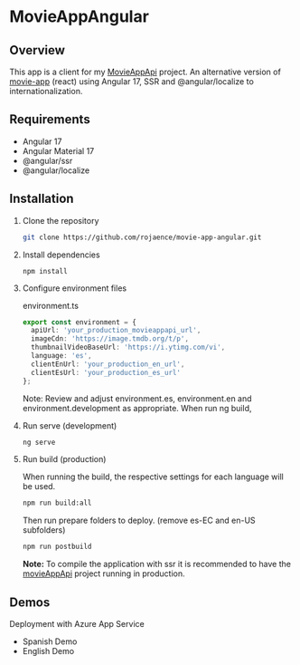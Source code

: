 # MovieAppAngular

## Overview

This app is a client for my [MovieAppApi](https://github.com/rojaence/MovieAppApi.git) project. An alternative version of [movie-app](https://github.com/rojaence/movie-app.git) (react) using Angular 17, SSR and @angular/localize to internationalization.

## Requirements

* Angular 17
* Angular Material 17
* @angular/ssr
* @angular/localize

## Installation

1. Clone the repository

   ```bash
   git clone https://github.com/rojaence/movie-app-angular.git
   ```
2. Install dependencies

   ```
   npm install
   ```
3. Configure environment files

   environment.ts

   ```typescript
   export const environment = {
     apiUrl: 'your_production_movieappapi_url',
     imageCdn: 'https://image.tmdb.org/t/p',
     thumbnailVideoBaseUrl: 'https://i.ytimg.com/vi',
     language: 'es',
     clientEnUrl: 'your_production_en_url',
     clientEsUrl: 'your_production_es_url'
   };

   ```

   Note: Review and adjust environment.es, environment.en and environment.development as appropriate. When run ng build,
4. Run serve (development)

   ```bash
   ng serve
   ```
5. Run build (production)

   When running the build, the respective settings for each language will be used.

   ```bash
   npm run build:all
   ```

   Then run prepare folders to deploy. (remove es-EC and en-US subfolders)

   ```bash
   npm run postbuild
   ```

   **Note:** To compile the application with ssr it is recommended to have the [movieAppApi](https://github.com/rojaence/MovieAppApi.git) project running in production.

## Demos

Deployment with Azure App Service

* Spanish Demo
* English Demo
